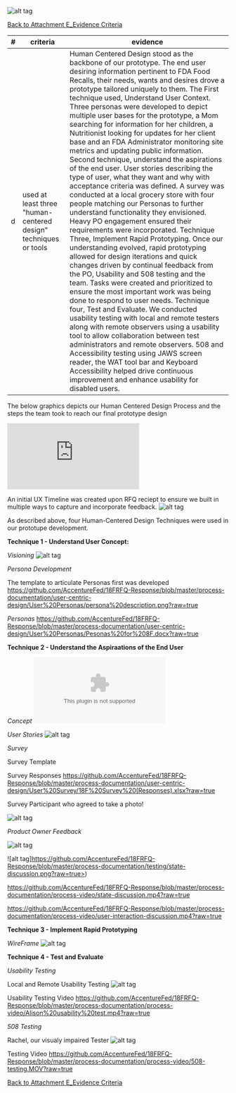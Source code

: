 ![alt tag](https://github.com/AccentureFed/process-documentation/raw/master/agile-process-photos/response-images/proposal-header.png)

[Back to Attachment E_Evidence Criteria](https://github.com/AccentureFed/18FRFQ-Response/blob/master/process-documentation/evidence/README.md)

|#|criteria|evidence|
|-------|---------------|------------------|
|d|used at least three "human-centered design" techniques or tools|Human Centered Design stood as the backbone of our prototype.  The end user desiring information pertinent to FDA Food Recalls, their needs, wants and desires drove a prototype tailored uniquely to them. The First technique used, Understand User Context.  Three personas were developed to depict multiple user bases for the prototype, a Mom searching for information for her children, a Nutritionist looking for updates for her client base and an FDA Administrator monitoring site metrics and updating public information. Second technique, understand the aspirations of the end user. User stories describing the type of user, what they want and why with acceptance criteria was defined.  A survey was conducted at a local grocery store with four people matching our Personas to further understand functionality they envisioned.  Heavy PO engagement ensured their requirements were incorporated.  Technique Three, Implement Rapid Prototyping.  Once our understanding evolved, rapid prototyping allowed for design iterations and quick changes driven by continual feedback from the PO, Usability and 508 testing and the team.  Tasks were created and prioritized to ensure the most important work was being done to respond to user needs. Technique four, Test and Evaluate. We conducted usability testing with local and remote testers along with remote observers using a usability tool to allow collaboration between test administrators and remote observers. 508 and Accessibility testing using JAWS screen reader, the WAT tool bar and Keyboard Accessibility helped drive continuous improvement and enhance usability for disabled users.|

The below graphics depicts our Human Centered Design Process and the steps the team took to reach our final prototype design

![alt tag](https://github.com/AccentureFed/18FRFQ-Response/blob/master/process-documentation/user-centric-design/Process%20Overview.pdf)

An initial UX Timeline was created upon RFQ reciept to ensure we built in multiple ways to capture and incorporate feedback. 
![alt tag](https://github.com/AccentureFed/18FRFQ-Response/blob/master/process-documentation/agile-process-photos/process-photos/6.29.2015%2014.09%20-%20ux-timeline.JPG)

As described above, four Human-Centered Design Techniques were used in our prototupe development. 

**Technique 1 - Understand User Concept:**

*Visioning*
![alt tag](https://github.com/AccentureFed/18FRFQ-Response/blob/master/process-documentation/agile-process-photos/process-photos/brainstorm%20(added%206.23.2015).png?raw=true)


*Persona Development*

The template to articulate Personas first was developed
https://github.com/AccentureFed/18FRFQ-Response/blob/master/process-documentation/user-centric-design/User%20Personas/persona%20description.png?raw=true

*Personas*
https://github.com/AccentureFed/18FRFQ-Response/blob/master/process-documentation/user-centric-design/User%20Personas/Pesonas%20for%208F.docx?raw=true

**Technique 2 - Understand the Aspiraations of the End User**

*Concept*
![alt tag](https://github.com/AccentureFed/18FRFQ-Response/blob/master/process-documentation/user-centric-design/Concept%20%E2%80%93%20Develop%20a%20tool%20that%20will%20utilize%20the%20FDA.docx)


*User Stories*
![alt tag](https://github.com/AccentureFed/18FRFQ-Response/blob/master/process-documentation/agile-process-photos/process-photos/features(added%206.23).png?raw=true>)


*Survey*

Survey Template


Survey Responses
https://github.com/AccentureFed/18FRFQ-Response/blob/master/process-documentation/user-centric-design/User%20Survey/18F%20Survey%20(Responses).xlsx?raw=true

Survey Participant who agreed to take a photo!

![alt tag](https://github.com/AccentureFed/18FRFQ-Response/blob/master/process-documentation/user-centric-design/User%20Survey/IMG_0181.JPG?raw=true>)

*Product Owner Feedback*

![alt tag](https://github.com/AccentureFed/18FRFQ-Response/blob/master/process-documentation/testing/user-interface-discussion.png?raw=true>)

![alt tag]https://github.com/AccentureFed/18FRFQ-Response/blob/master/process-documentation/testing/state-discussion.png?raw=true>)

https://github.com/AccentureFed/18FRFQ-Response/blob/master/process-documentation/process-video/state-discussion.mp4?raw=true

https://github.com/AccentureFed/18FRFQ-Response/blob/master/process-documentation/process-video/user-interaction-discussion.mp4?raw=true

**Technique 3 - Implement Rapid Prototyping**

*WireFrame*
![alt tag](https://github.com/AccentureFed/18FRFQ-Response/blob/master/process-documentation/agile-process-photos/process-photos/wireframe%20%28added%206.23%29.png)

**Technique 4 - Test and Evaluate**

*Usability Testing*

Local and Remote Usability Testing
![alt tag](https://github.com/AccentureFed/18FRFQ-Response/blob/master/process-documentation/testing/alison-usability.png?raw=true>)

Usability Testing Video
https://github.com/AccentureFed/18FRFQ-Response/blob/master/process-documentation/process-video/Alison%20usability%20test.mp4?raw=true

*508 Testing*

Rachel, our visualy impaired Tester
![alt tag](https://github.com/AccentureFed/18FRFQ-Response/blob/master/process-documentation/testing/508-testing.png?raw=true>)

Testing Video
https://github.com/AccentureFed/18FRFQ-Response/blob/master/process-documentation/process-video/508-testing.MOV?raw=true



[Back to Attachment E_Evidence Criteria](https://github.com/AccentureFed/18FRFQ-Response/blob/master/process-documentation/evidence/README.md)

